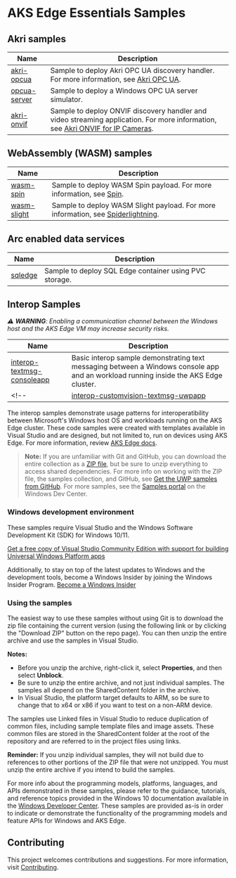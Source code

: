 # AKS Edge Essentials Samples

## Akri samples

| Name           | Description      |
|----------------|------------------|
| [akri-opcua](./akri-opcua/) | Sample to deploy Akri OPC UA discovery handler. For more information, see [Akri OPC UA](https://docs.akri.sh/discovery-handlers/opc-ua). |
| [opcua-server](./opcua-server/) | Sample to deploy a Windows OPC UA server simulator. |
| [akri-onvif](./akri-onvif/) | Sample to deploy ONVIF discovery handler and video streaming application. For more information, see [Akri ONVIF for IP Cameras](https://docs.akri.sh/discovery-handlers/onvif).|

## WebAssembly (WASM) samples

| Name           | Description      |
|----------------|------------------|
| [wasm-spin](./wasm/wasm-spin.md) | Sample to deploy WASM Spin payload. For more information, see [Spin](https://github.com/fermyon/spin/). |
| [wasm-slight](./wasm/wasm-slight.md) | Sample to deploy WASM Slight payload. For more information, see [Spiderlightning](https://github.com/deislabs/spiderlightning/). | 


## Arc enabled data services

| Name           | Description      |
|----------------|------------------|
| [sqledge](./sqledge/) | Sample to deploy SQL Edge container using PVC storage. 

## Interop Samples

_:warning: **WARNING**: Enabling a communication channel between the Windows host and the AKS Edge VM may increase security risks._

| Name           | Description      |
|----------------|------------------|
| [interop-textmsg-consoleapp](./interop-textmsg-consoleapp) | Basic interop sample demonstrating text messaging between a Windows console app and an workload running inside the AKS Edge cluster. | 
<!-- | [interop-customvision-textmsg-uwpapp](./interop-customvision-textmsg-uwpapp) | <p>Two more advanced interop samples which demonstrate bidirectional communication between a Windows application and an Edge module running inside the AKS Edge VM. </p><ul><li>Text messaging between a UWP application and an Edge module. </li><li>A 'Custom vision' machine learning interop sample with a fruit classifier which uses a Windows UWP app to send camera frames to an Edge module for identification.</li></ul>| -->

The interop samples demonstrate usage patterns for interoperatibility between Microsoft's Windows host OS and workloads running on the AKS Edge cluster.  These code samples were created with templates available in Visual Studio and are designed, but not limited to, run on devices using AKS Edge. For more information, review [AKS Edge docs](/docs/AKS-Edge-Concepts.md).

> **Note:** If you are unfamiliar with Git and GitHub, you can download the entire collection as a 
> [ZIP file](https://github.com/Microsoft/Windows-universal-samples/archive/master.zip), but be 
> sure to unzip everything to access shared dependencies. For more info on working with the ZIP file, 
> the samples collection, and GitHub, see [Get the UWP samples from GitHub](https://aka.ms/ovu2uq). 
> For more samples, see the [Samples portal](https://aka.ms/winsamples) on the Windows Dev Center. 

### Windows development environment

These samples require Visual Studio and the Windows Software Development Kit (SDK) for Windows 10/11.

   [Get a free copy of Visual Studio Community Edition with support for building Universal Windows Platform apps](http://go.microsoft.com/fwlink/p/?LinkID=280676)

Additionally, to stay on top of the latest updates to Windows and the development tools, become a Windows Insider by joining the Windows Insider Program. [Become a Windows Insider](https://insider.windows.com/)

### Using the samples

The easiest way to use these samples without using Git is to download the zip file containing the current version (using the following link or by clicking the "Download ZIP" button on the repo page). You can then unzip the entire archive and use the samples in Visual Studio.

   **Notes:**

   * Before you unzip the archive, right-click it, select **Properties**, and then select **Unblock**.
   * Be sure to unzip the entire archive, and not just individual samples. The samples all depend on the SharedContent folder in the archive.   
   * In Visual Studio, the platform target defaults to ARM, so be sure to change that to x64 or x86 if you want to test on a non-ARM device. 

The samples use Linked files in Visual Studio to reduce duplication of common files, including sample template files and image assets. These common files are stored in the SharedContent folder at the root of the repository and are referred to in the project files using links.

**Reminder:** If you unzip individual samples, they will not build due to references to other portions of the ZIP file that were not unzipped. You must unzip the entire archive if you intend to build the samples.

For more info about the programming models, platforms, languages, and APIs demonstrated in these samples, please refer to the guidance, tutorials, and reference topics provided in the Windows 10 documentation available in the [Windows Developer Center](http://go.microsoft.com/fwlink/p/?LinkID=532421). These samples are provided as-is in order to indicate or demonstrate the functionality of the programming models and feature APIs for Windows and AKS Edge.

## Contributing

This project welcomes contributions and suggestions. For more information, visit [Contributing](/CONTRIBUTING.md).
